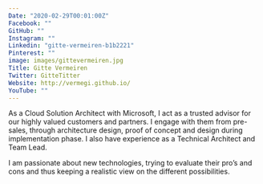 ```yaml
---
Date: "2020-02-29T00:01:00Z"
Facebook: ""
GitHub: ""
Instagram: ""
Linkedin: "gitte-vermeiren-b1b2221"
Pinterest: ""
image: images/gittevermeiren.jpg
Title: Gitte Vermeiren
Twitter: GitteTitter
Website: http://vermegi.github.io/
YouTube: ""
---
```

As a Cloud Solution Architect with Microsoft, I act as a trusted advisor for our highly valued customers and partners. I engage with them from pre-sales, through architecture design, proof of concept and design during implementation phase. I also have experience as a Technical Architect and Team Lead.

I am passionate about new technologies, trying to evaluate their pro’s and cons and thus keeping a realistic view on the different possibilities.